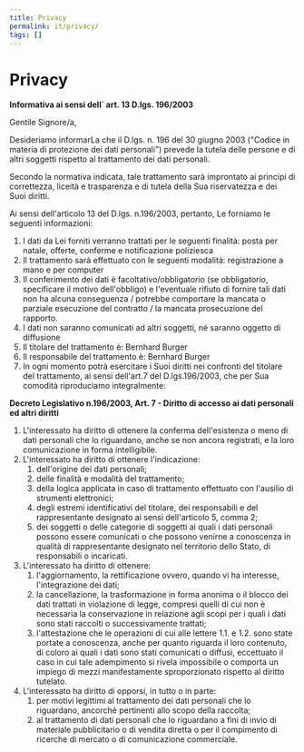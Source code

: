 ```yaml
---
title: Privacy
permalink: it/privacy/
tags: []
---
```


# Privacy

**Informativa ai sensi dell´ art. 13 D.lgs. 196/2003**

Gentile Signore/a,

Desideriamo informarLa che il D.lgs. n. 196 del 30 giugno 2003 ("Codice in materia di protezione dei dati personali") prevede la tutela delle persone e di altri soggetti rispetto al trattamento dei dati personali.

Secondo la normativa indicata, tale trattamento sarà improntato ai principi di correttezza, liceità e trasparenza e di tutela della Sua riservatezza e dei Suoi diritti.

Ai sensi dell'articolo 13 del D.lgs. n.196/2003, pertanto, Le forniamo le seguenti informazioni:

1. I dati da Lei forniti verranno trattati per le seguenti finalità: posta per natale, offerte, conferme e notificazione poliziesca
2. Il trattamento sarà effettuato con le seguenti modalità: registrazione a mano e per computer
3. Il conferimento dei dati è facoltativo/obbligatorio (se obbligatorio, specificare il motivo dell'obbligo) e l'eventuale rifiuto di fornire tali dati non ha alcuna conseguenza / potrebbe comportare la mancata o parziale esecuzione del contratto / la mancata prosecuzione del rapporto.
4. I dati non saranno comunicati ad altri soggetti, né saranno oggetto di diffusione
5. Il titolare del trattamento è: Bernhard Burger 
6. Il responsabile del trattamento è: Bernhard Burger
7. In ogni momento potrà esercitare i Suoi diritti nei confronti del titolare del trattamento, ai sensi dell'art.7 del D.lgs.196/2003, che per Sua comodità riproduciamo integralmente:

**Decreto Legislativo n.196/2003, Art. 7 - Diritto di accesso ai dati personali ed altri diritti**

1. L'interessato ha diritto di ottenere la conferma dell'esistenza o meno di dati personali che lo riguardano, anche se non ancora registrati, e la loro comunicazione in forma intelligibile.
2. L'interessato ha diritto di ottenere l'indicazione:
    1. dell'origine dei dati personali;
    2. delle finalità e modalità del trattamento;
    3. della logica applicata in caso di trattamento effettuato con l'ausilio di strumenti elettronici;
    4. degli estremi identificativi del titolare, dei responsabili e del rappresentante designato ai sensi dell'articolo 5, comma 2;
    5. dei soggetti o delle categorie di soggetti ai quali i dati personali possono essere comunicati o che possono venirne a conoscenza in qualità di rappresentante designato nel territorio dello Stato, di responsabili o incaricati.
3. L'interessato ha diritto di ottenere:
    1. l'aggiornamento, la rettificazione ovvero, quando vi ha interesse, l'integrazione dei dati;
    2. la cancellazione, la trasformazione in forma anonima o il blocco dei dati trattati in violazione di legge, compresi quelli di cui non è necessaria la conservazione in relazione agli scopi per i quali i dati sono stati raccolti o successivamente trattati;
    3. l'attestazione che le operazioni di cui alle lettere 1.1. e 1.2. sono state portate a conoscenza, anche per quanto riguarda il loro contenuto, di coloro ai quali i dati sono stati comunicati o diffusi, eccettuato il caso in cui tale adempimento si rivela impossibile o comporta un impiego di mezzi manifestamente sproporzionato rispetto al diritto tutelato.
4. L'interessato ha diritto di opporsi, in tutto o in parte:
    1.  per motivi legittimi al trattamento dei dati personali che lo riguardano, ancorché pertinenti allo scopo della raccolta;
    2. al trattamento di dati personali che lo riguardano a fini di invio di materiale pubblicitario o di vendita diretta o per il compimento di ricerche di mercato o di comunicazione commerciale.